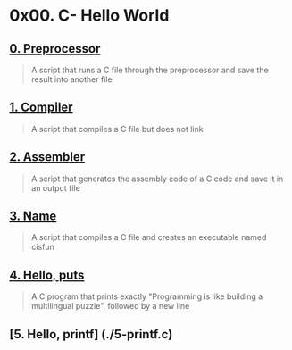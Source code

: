 # 0x00. C- Hello World

## [0. Preprocessor](./0-preprocessor)

> A script that runs a C file through the preprocessor and save the
> result into another file

## [1. Compiler](./1-compiler)

> A script that compiles a C file but does not link

## [2. Assembler](./2-assembler)

> A script that generates the assembly code of a C code and save it in an output
> file

## [3. Name](./3-name)

> A script that compiles a C file and creates an executable named cisfun

## [4. Hello, puts](./4-puts.c)

> A C program that prints exactly "Programming is like building
> a multilingual puzzle", followed by a new line

## [5. Hello, printf] (./5-printf.c)

